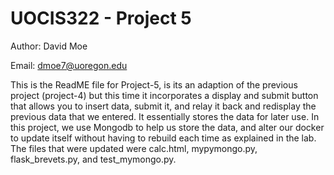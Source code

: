 # UOCIS322 - Project 5 #

Author: David Moe

Email: dmoe7@uoregon.edu

This is the ReadME file for Project-5, is its an adaption of the previous project (project-4) but this time it incorporates a display and submit button
that allows you to insert data, submit it, and relay it back and redisplay the previous data that we entered. It essentially stores the data for later use.
In this project, we use Mongodb to help us store the data, and alter our docker to update itself without having to rebuild each time as explained in the lab.
The files that were updated were calc.html, mypymongo.py, flask_brevets.py, and test_mymongo.py.
